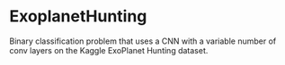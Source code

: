 # ExoplanetHunting
Binary classification problem that uses a CNN with a variable number of conv layers on the Kaggle ExoPlanet Hunting dataset.
